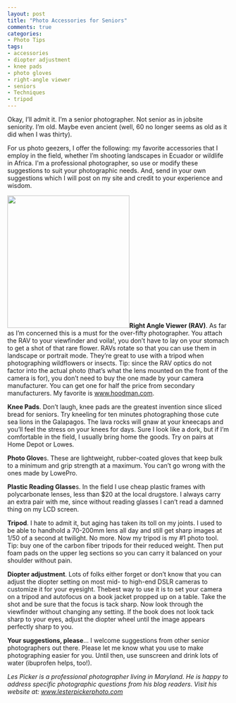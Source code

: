 ```yaml
---
layout: post
title: "Photo Accessories for Seniors"
comments: true
categories:
- Photo Tips
tags:
- accessories
- diopter adjustment
- knee pads
- photo gloves
- right-angle viewer
- seniors
- Techniques
- tripod
---
```

Okay, I’ll admit it. I’m a senior photographer. Not senior as in jobsite seniority. I’m old. Maybe even ancient (well, 60 no longer seems as old as it did when I was thirty).

For us photo geezers, I offer the following: my favorite accessories that I employ in the field, whether I’m shooting landscapes in Ecuador or wildlife in Africa. I'm a professional photographer, so use or modify these suggestions to suit your photographic needs. And, send in your own suggestions which I will post on my site and credit to your experience and wisdom.

<strong><a href="http://blog.lesterpickerphoto.com/wp-content/uploads/2009/05/hravthumb1.gif"><img class="alignright size-medium wp-image-247" title="hrav(thumb)" src="http://blog.lesterpickerphoto.com/wp-content/uploads/2009/05/hravthumb1-277x300.gif" alt="" width="277" height="300" /></a>Right Angle Viewer (RAV)</strong>. As far as I’m concerned this is a must for the over-fifty photographer. You attach the RAV to your viewfinder and voila!, you don’t have to lay on your stomach to get a shot of that rare flower. RAVs rotate so that you can use them in landscape or portrait mode. They’re great to use with a tripod when photographing wildflowers or insects. Tip: since the RAV optics do not factor into the actual photo (that’s what the lens mounted on the front of the camera is for), you don’t need to buy the one made by your camera manufacturer. You can get one for half the price from secondary manufacturers. My favorite is <a href="http://www.hoodman.com">www.hoodman.com</a>.

<strong>Knee Pads</strong>. Don’t laugh, knee pads are the greatest invention since sliced bread for seniors. Try kneeling for ten minutes photographing those cute sea lions in the Galapagos. The lava rocks will gnaw at your kneecaps and you’ll feel the stress on your knees for days. Sure I look like a dork, but if I’m comfortable in the field, I usually bring home the goods. Try on pairs at Home Depot or Lowes.

<strong>Photo Glove</strong>s. These are lightweight, rubber-coated gloves that keep bulk to a minimum and grip strength at a maximum. You can’t go wrong with the ones made by LowePro.

<strong>Plastic Reading Glasse</strong>s. In the field I use cheap plastic frames with polycarbonate lenses, less than $20 at the local drugstore. I always carry an extra pair with me, since without reading glasses I can’t read a damned thing on my LCD screen.

<strong>Tripod</strong>. I hate to admit it, but aging has taken its toll on my joints. I used to be able to handhold a 70-200mm lens all day and still get sharp images at 1/50 of a second at twilight. No more. Now my tripod is my #1 photo tool. Tip: buy one of the carbon fiber tripods for their reduced weight. Then put foam pads on the upper leg sections so you can carry it balanced on your shoulder without pain.

<strong>Diopter adjustment</strong>. Lots of folks either forget or don’t know that you can adjust the diopter setting on most mid- to high-end DSLR cameras to customize it for your eyesight. Thebest way to use it is to set your camera on a tripod and autofocus on a book jacket propped up on a table. Take the shot and be sure that the focus is tack sharp. Now look through the viewfinder without changing any setting. If the book does not look tack sharp to your eyes, adjust the diopter wheel until the image appears perfectly sharp to you.

<strong>Your suggestions, please</strong>… I welcome suggestions from other senior photographers out there. Please let me know what you use to make photographing easier for you. Until then, use sunscreen and drink lots of water (ibuprofen helps, too!).

<em>Les Picker is a professional photographer living in Maryland. He is happy to address specific photographic questions from his blog readers. Visit his website at: </em><em><a href="http://www.lesterpickerphoto.com">www.lesterpickerphoto.com</a></em>